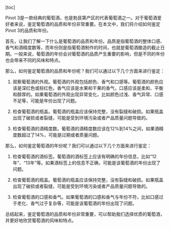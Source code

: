 
[toc]                    
                
                
Pinot 3是一款经典的葡萄酒，也是勃艮第产区的代表葡萄酒之一。对于葡萄酒爱好者来说，鉴定葡萄酒的品质和年份非常重要。在本文中，我们将介绍如何鉴定Pinot 3的品质和年份。

首先，让我们了解一下什么是葡萄酒的品质和年份。品质是指葡萄酒的整体口感、香气和酒精度数等，而年份则是指葡萄酒制作的时间，也就是葡萄酒酿造的截止日期。一般来说，葡萄酒的年份会对葡萄酒的品质产生重要的影响，但是不同的年份也会带来不同的风味和特点。

那么，如何鉴定葡萄酒的品质和年份呢？我们可以通过以下几个方面来进行鉴定：

1. 观察葡萄酒的外观。葡萄酒的外观包括颜色、香气和口感等。葡萄酒的颜色应该是深红色或棕红色，香气应该是水果和干果的香气，口感应该是柔和、平衡和醇厚的。如果葡萄酒的外观出现异常变化，比如颜色过浅、香气异常、口感不足等，可能是年份出现了问题。

2. 检查葡萄酒的瓶盖。葡萄酒的瓶盖应该保持完整，没有裂缝和破损。如果瓶盖出现了破损或者裂缝，可能是受到环境污染或者产品质量问题导致的。

3. 检查葡萄酒的酒精度数。葡萄酒的酒精度数应该在12%到14%之间，如果酒精度数超过了14%，可能是过期或者质量问题。

那么，如何鉴定葡萄酒的年份呢？我们可以通过以下几个方面来进行鉴定：

1. 检查葡萄酒的酒标签。葡萄酒的酒标签上应该有明确的年份信息，比如“12年”、“13年”等。如果酒标签上的信息不正确，可能是该葡萄酒的年份出现了问题。

2. 检查葡萄酒的瓶盖。葡萄酒的瓶盖应该保持完整，没有裂缝和破损。如果瓶盖出现了破损或者裂缝，可能是受到环境污染或者产品质量问题导致的。

3. 检查葡萄酒的口感和香气。如果葡萄酒的口感和香气与年份不符，比如口感过于老化、香气过于复杂等，可能是该葡萄酒的年份出现了问题。

总结起来，鉴定葡萄酒的品质和年份非常重要，可以帮助我们选择优质的葡萄酒，并更好地欣赏葡萄酒的风味和特点。

